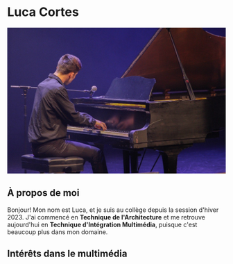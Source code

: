 # Luca Cortes

![Photo de moi à Cégep En Spectacle, 2023](/Exercice_sem01/3.png)

## À propos de moi
Bonjour! Mon nom est Luca, et je suis au collège depuis la session d'hiver 2023. J'ai commencé en **Technique de l'Architecture** et me retrouve aujourd'hui en **Technique d'Intégration Multimédia**, puisque c'est beaucoup plus dans mon domaine.





## Intérêts dans le multimédia
